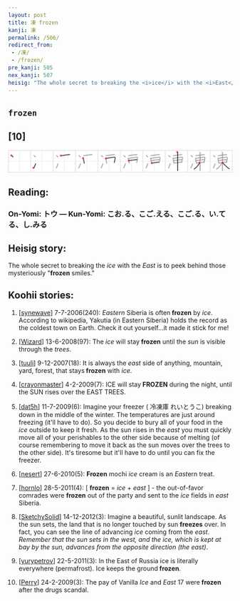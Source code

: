```yaml
---
layout: post
title: 凍 frozen
kanji: 凍
permalink: /506/
redirect_from:
 - /凍/
 - /frozen/
pre_kanji: 505
nex_kanji: 507
heisig: "The whole secret to breaking the <i>ice</i> with the <i>East</i> is to peek behind those mysteriously &quot;<b>frozen</b> smiles.&quot;"
---
```


## `frozen`

## [10]

<div class="stroke"><img src="../images/E5878D.png" /></div>

## Reading:

### On-Yomi: トウ &mdash; Kun-Yomi: こお.る、こご.える、こご.る、い.てる、し.みる

## Heisig story:

The whole secret to breaking the <i>ice</i> with the <i>East</i> is to peek behind those mysteriously &quot;<b>frozen</b> smiles.&quot;

## Koohii stories:

1) [<a href="http://kanji.koohii.com/profile/synewave">synewave</a>] 7-7-2006(240): <em>Eastern</em> Siberia is often<strong> frozen</strong> by <em>ice</em>. According to wikipedia, Yakutia (in Eastern Siberia) holds the record as the coldest town on Earth. Check it out yourself...it made it stick for me!

2) [<a href="http://kanji.koohii.com/profile/Wizard">Wizard</a>] 13-6-2008(97): The <em>ice</em> will stay<strong> frozen</strong> until the <em>sun</em> is visible through the <em>trees</em>.

3) [<a href="http://kanji.koohii.com/profile/tuuli">tuuli</a>] 9-12-2007(18): It is always the <em>east</em> side of anything, mountain, yard, forest, that stays<strong> frozen</strong> with <em>ice</em>.

4) [<a href="http://kanji.koohii.com/profile/crayonmaster">crayonmaster</a>] 4-2-2009(7): ICE will stay<strong> FROZEN</strong> during the night, until the SUN rises over the EAST TREES.

5) [<a href="http://kanji.koohii.com/profile/dat5h">dat5h</a>] 11-7-2009(6): Imagine your freezer ( 冷凍庫 れいとうこ) breaking down in the middle of the winter. The temperatures are just around freezing (it&#039;ll have to do). So you decide to bury all of your food in the <em>ice</em> outside to keep it fresh. As the sun rises in the <em>east</em> you must quickly move all of your perishables to the other side because of melting (of course remembering to move it back as the sun moves over the trees to the other side). It&#039;s tiresome but it&#039;ll have to do until you can fix the freezer.

6) [<a href="http://kanji.koohii.com/profile/nesert">nesert</a>] 27-6-2010(5): <strong>Frozen</strong> mochi <em>ice</em> cream is an <em>East</em>ern treat.

7) [<a href="http://kanji.koohii.com/profile/hornlo">hornlo</a>] 28-5-2011(4): [ <strong>frozen</strong> = <em>ice</em> + <em>east</em> ] - the out-of-favor comrades were <strong>frozen</strong> out of the party and sent to the <em>ice</em> fields in <em>east</em> Siberia.

8) [<a href="http://kanji.koohii.com/profile/SketchySolid">SketchySolid</a>] 14-12-2012(3): Imagine a beautiful, sunlit landscape. As the sun sets, the land that is no longer touched by sun <strong>freezes</strong> over. In fact, you can see the line of advancing <em>ice</em> coming from the <em>east</em>. <em>Remember that the sun sets in the west, and the ice, which is kept at bay by the sun, advances from the opposite direction (the east)</em>.

9) [<a href="http://kanji.koohii.com/profile/yurypetrov">yurypetrov</a>] 22-5-2011(3): In the East of Russia ice is literally everywhere (permafrost). Ice keeps the ground<strong> frozen</strong>.

10) [<a href="http://kanji.koohii.com/profile/Perry">Perry</a>] 24-2-2009(3): The pay of Vanilla <em>Ice</em> and <em>East</em> 17 were<strong> frozen</strong> after the drugs scandal.
